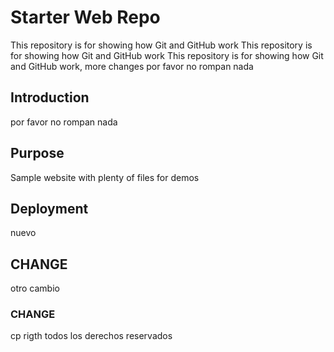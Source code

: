 # Starter Web Repo

This repository is for showing how Git and GitHub work
This repository is for showing how Git and GitHub work
This repository is for showing how Git and GitHub work,
more changes
por favor no rompan nada

## Introduction

por favor no rompan nada

## Purpose

Sample website with plenty of files for demos

## Deployment

nuevo

## CHANGE
otro cambio

### CHANGE
cp rigth
todos los derechos reservados